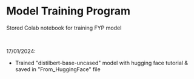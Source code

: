 # Model Training Program 
Stored Colab notebook for training FYP model

<br>

17/01/2024:
- Trained "distilbert-base-uncased" model with hugging face tutorial & saved in "From_HuggingFace" file
